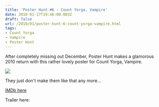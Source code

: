 ```yaml
---
title: 'Poster Hunt #6 - Count Yorga, Vampire'
date: 2010-01-17T19:46:00.003Z
draft: false
url: /2010/01/poster-hunt-6-count-yorga-vampire.html
tags: 
- Count Yorga
- Vampire
- Poster Hunt
---
```


After completely missing out December, Poster Hunt makes a glamorous 2010 return with this rather lovely poster for Count Yorga, Vampire.  
  
[![](https://blogger.googleusercontent.com/img/b/R29vZ2xl/AVvXsEglwTrAzZCl2FZozv679FjXSjrunBWyjBGM2DUA-g3gtXOEUVDsomphht0eLbDEcZ2NmRZSNeVemouFHZdovXGttfCBArfKC4OT0OD2v9m2nmzJuHR1H2CO1vD9IkYnAzPmMp2xTJfTZyU/s800/POSTER%20-%20COUNT%20YORGA,%20VAMPIRE%20(2).JPG)](http://picasaweb.google.com/lh/photo/v9WWN2Dqj10BMdA-XdoZrQ?authkey=Gv1sRgCLOUlsuAhc7uIA&feat=embedwebsite)  
  
They just don't make them like that any more...  
  
[IMDb here](http://www.imdb.com/title/tt0066952/)  
  
Trailer here:  
[](http://www.youtube.com/v/pzEPSqLWMm8&hl=en_GB&fs=1&)[](http://www.youtube.com/v/pzEPSqLWMm8&hl=en_GB&fs=1&)[](http://www.youtube.com/v/pzEPSqLWMm8&hl=en_GB&fs=1&)